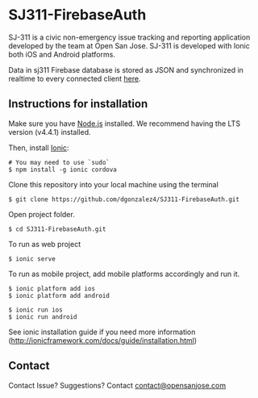 # SJ311-FirebaseAuth

SJ-311 is a civic non-emergency issue tracking and reporting application developed by the team at Open San Jose. SJ-311 is developed with Ionic both iOS and Android platforms.

Data in sj311 Firebase database is stored as JSON and synchronized in realtime to every connected client [here](https://sj311appauth.firebaseio.com/).

## Instructions for installation

Make sure you have [Node.js](https://nodejs.org/en/) installed.  We recommend having the LTS version (v4.4.1) installed.

Then, install [Ionic](http://ionicframework.com/):
```
# You may need to use `sudo`
$ npm install -g ionic cordova
```

Clone this repository into your local machine using the terminal 
```
$ git clone https://github.com/dgonzalez4/SJ311-FirebaseAuth.git
```

Open project folder.
```
$ cd SJ311-FirebaseAuth.git
```
To run as web project
```
$ ionic serve
```

To run as mobile project, add mobile platforms accordingly and run it.
```
$ ionic platform add ios
$ ionic platform add android
```

```
$ ionic run ios
$ ionic run android
```

See ionic installation guide if you need more information (http://ionicframework.com/docs/guide/installation.html)


## Contact
Contact Issue? Suggestions? Contact contact@opensanjose.com

